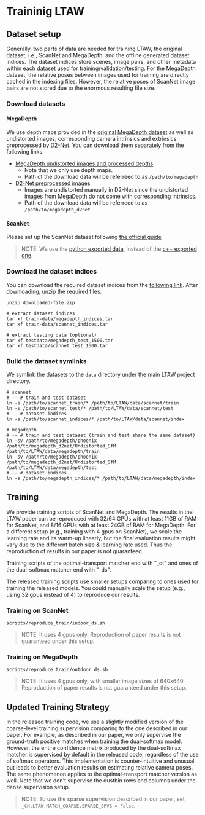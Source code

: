 
# Traininig LTAW

## Dataset setup
Generally, two parts of data are needed for training LTAW, the original dataset, i.e., ScanNet and MegaDepth, and the offline generated dataset indices. The dataset indices store scenes, image pairs, and other metadata within each dataset used for training/validation/testing. For the MegaDepth dataset, the relative poses between images used for training are directly cached in the indexing files. However, the relative poses of ScanNet image pairs are not stored due to the enormous resulting file size.

### Download datasets
#### MegaDepth
We use depth maps provided in the [original MegaDepth dataset](https://www.cs.cornell.edu/projects/megadepth/) as well as undistorted images, corresponding camera intrinsics and extrinsics preprocessed by [D2-Net](https://github.com/mihaidusmanu/d2-net#downloading-and-preprocessing-the-megadepth-dataset). You can download them separately from the following links. 
- [MegaDepth undistorted images and processed depths](https://www.cs.cornell.edu/projects/megadepth/dataset/Megadepth_v1/MegaDepth_v1.tar.gz)
    - Note that we only use depth maps.
    - Path of the download data will be referreed to as `/path/to/megadepth`
- [D2-Net preprocessed images](https://drive.google.com/drive/folders/1hxpOsqOZefdrba_BqnW490XpNX_LgXPB)
    - Images are undistorted manually in D2-Net since the undistorted images from MegaDepth do not come with corresponding intrinsics.
    - Path of the download data will be referreed to as `/path/to/megadepth_d2net`

#### ScanNet
Please set up the ScanNet dataset following [the official guide](https://github.com/ScanNet/ScanNet#scannet-data)
> NOTE: We use the [python exported data](https://github.com/ScanNet/ScanNet/tree/master/SensReader/python),
instead of the [c++ exported one](https://github.com/ScanNet/ScanNet/tree/master/SensReader/c%2B%2B).

### Download the dataset indices

You can download the required dataset indices from the [following link](https://drive.google.com/drive/folders/1DOcOPZb3-5cWxLqn256AhwUVjBPifhuf).
After downloading, unzip the required files.
```shell
unzip downloaded-file.zip

# extract dataset indices
tar xf train-data/megadepth_indices.tar
tar xf train-data/scannet_indices.tar

# extract testing data (optional)
tar xf testdata/megadepth_test_1500.tar
tar xf testdata/scannet_test_1500.tar
```

### Build the dataset symlinks

We symlink the datasets to the `data` directory under the main LTAW project directory.

```shell
# scannet
# -- # train and test dataset
ln -s /path/to/scannet_train/* /path/to/LTAW/data/scannet/train
ln -s /path/to/scannet_test/* /path/to/LTAW/data/scannet/test
# -- # dataset indices
ln -s /path/to/scannet_indices/* /path/to/LTAW/data/scannet/index

# megadepth
# -- # train and test dataset (train and test share the same dataset)
ln -sv /path/to/megadepth/phoenix /path/to/megadepth_d2net/Undistorted_SfM /path/to/LTAW/data/megadepth/train
ln -sv /path/to/megadepth/phoenix /path/to/megadepth_d2net/Undistorted_SfM /path/to/LTAW/data/megadepth/test
# -- # dataset indices
ln -s /path/to/megadepth_indices/* /path/to/LTAW/data/megadepth/index
```


## Training
We provide training scripts of ScanNet and MegaDepth. The results in the LTAW paper can be reproduced with 32/64 GPUs with at least 11GB of RAM for ScanNet, and 8/16 GPUs with at least 24GB of RAM for MegaDepth. For a different setup (e.g., training with 4 gpus on ScanNet), we scale the learning rate and its warm-up linearly, but the final evaluation results might vary due to the different batch size & learning rate used. Thus the reproduction of results in our paper is not guaranteed.

Training scripts of the optimal-transport matcher end with "_ot" and ones of the dual-softmax matcher end with "_ds".

The released training scripts use smaller setups comparing to ones used for training the released models. You could manually scale the setup (e.g., using 32 gpus instead of 4) to reproduce our results.


### Training on ScanNet
``` shell
scripts/reproduce_train/indoor_ds.sh
```
> NOTE: It uses 4 gpus only. Reproduction of paper results is not guaranteed under this setup.


### Training on MegaDepth
``` shell
scripts/reproduce_train/outdoor_ds.sh
```
> NOTE: It uses 4 gpus only, with smaller image sizes of 640x640. Reproduction of paper results is not guaranteed under this setup.


## Updated Training Strategy
In the released training code, we use a slightly modified version of the coarse-level training supervision comparing to the one described in our paper.
For example, as described in our paper, we only supervise the ground-truth positive matches when training the dual-softmax model. However, the entire confidence matrix produced by the dual-softmax matcher is supervised by default in the released code, regardless of the use of softmax operators. This implementation is counter-intuitive and unusual but leads to better evaluation results on estimating relative camera poses. The same phenomenon applies to the optimal-transport matcher version as well. Note that we don't supervise the dustbin rows and columns under the dense supervision setup.

> NOTE: To use the sparse supervision described in our paper, set `_CN.LTAW.MATCH_COARSE.SPARSE_SPVS = False`.
